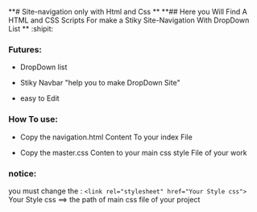 **# Site-navigation only with Html and Css
**
**## Here you Will Find A HTML and CSS Scripts For make a Stiky Site-Navigation With DropDown List ** :shipit:

### Futures:
- DropDown list
* Stiky Navbar "help you to make DropDown Site"
+ easy to Edit

### How To use:
- Copy the navigation.html Content To your index File
+ Copy the master.css Conten to your main css style File of your work

### notice:
you must change the :
` <link rel="stylesheet" href="Your Style css"> ` 
Your Style css ==> the path of main css file of your project 

